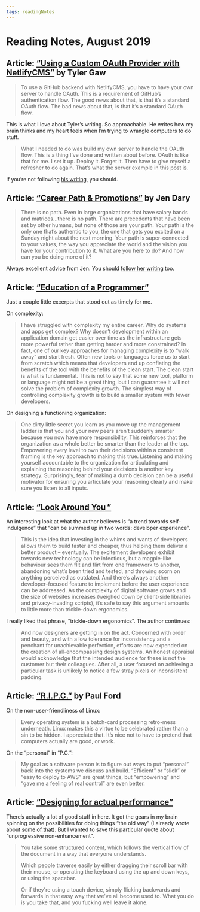 ```yaml
---
tags: readingNotes
---
```


# Reading Notes, August 2019

## Article: [“Using a Custom OAuth Provider with NetlifyCMS”](https://tylergaw.com/articles/netlify-cms-custom-oath-provider/) by Tyler Gaw

> To use a GitHub backend with NetlifyCMS, you have to have your own server to handle OAuth. This is a requirement of GitHub’s authentication flow. The good news about that, is that it’s a standard OAuth flow. The bad news about that, is that it’s a standard OAuth flow.

This is what I love about Tyler’s writing. So approachable. He writes how my brain thinks and my heart feels when I’m trying to wrangle computers to do stuff.

> What I needed to do was build my own server to handle the OAuth flow. This is a thing I’ve done and written about before. OAuth is like that for me. I set it up. Deploy it. Forget it. Then have to give myself a refresher to do again. That’s what the server example in this post is.

If you’re not following [his writing](https://tylergaw.com/articles/), you should.

## Article: [“Career Path & Promotions”](https://medium.com/@jenniferdary/dear-plucky-3-78787fe5956b) by Jen Dary

> There is no path. Even in large organizations that have salary bands and matrices…there is no path. There are precedents that have been set by other humans, but none of those are your path. Your path is the only one that’s authentic to you, the one that gets you excited on a Sunday night about the next morning. Your path is super-connected to your values, the way you appreciate the world and the vision you have for your contribution to it. What are you here to do? And how can you be doing more of it?

Always excellent advice from Jen. You should [follow her writing](https://www.beplucky.com/blog/) too.

## Article: [“Education of a Programmer“](https://hackernoon.com/education-of-a-programmer-aaecf2d35312)

Just a couple little excerpts that stood out as timely for me.

On complexity:

> I have struggled with complexity my entire career. Why do systems and apps get complex? Why doesn’t development within an application domain get easier over time as the infrastructure gets more powerful rather than getting harder and more constrained? In fact, one of our key approaches for managing complexity is to “walk away” and start fresh. Often new tools or languages force us to start from scratch which means that developers end up conflating the benefits of the tool with the benefits of the clean start. The clean start is what is fundamental. This is not to say that some new tool, platform or language might not be a great thing, but I can guarantee it will not solve the problem of complexity growth. The simplest way of controlling complexity growth is to build a smaller system with fewer developers.

On designing a functioning organization:

> One dirty little secret you learn as you move up the management ladder is that you and your new peers aren’t suddenly smarter because you now have more responsibility. This reinforces that the organization as a whole better be smarter than the leader at the top. Empowering every level to own their decisions within a consistent framing is the key approach to making this true. Listening and making yourself accountable to the organization for articulating and explaining the reasoning behind your decisions is another key strategy. Surprisingly, fear of making a dumb decision can be a useful motivator for ensuring you articulate your reasoning clearly and make sure you listen to all inputs.

## Article: [“Look Around You ”](https://paulrobertlloyd.com/2019/02/look_around_you)

An interesting look at what the author believes is “a trend towards self-indulgence” that “can be summed up in two words: developer experience”. 

> This is the idea that investing in the whims and wants of developers allows them to build faster and cheaper, thus helping them deliver a better product – eventually. The excitement developers exhibit towards new technology can be infectious, but a magpie-like behaviour sees them flit and flirt from one framework to another, abandoning what’s been tried and tested, and throwing scorn on anything perceived as outdated. And there’s always another developer-focused feature to implement before the user experience can be addressed. As the complexity of digital software grows and the size of websites increases (weighed down by client-side libraries and privacy-invading scripts), it’s safe to say this argument amounts to little more than trickle-down ergonomics.

I really liked that phrase, “trickle-down ergonomics”. The author continues:

> And now designers are getting in on the act. Concerned with order and beauty, and with a low tolerance for inconsistency and a penchant for unachievable perfection, efforts are now expended on the creation of all-encompassing design systems. An honest appraisal would acknowledge that the intended audience for these is not the customer but their colleagues. After all, a user focused on achieving a particular task is unlikely to notice a few stray pixels or inconsistent padding.

## Article: [“R.I.P.C.”](https://postlight.com/trackchanges/r-i-p-c) by Paul Ford

On the non-user-friendliness of Linux:

> Every operating system is a batch-card processing retro-mess underneath. Linux makes this a virtue to be celebrated rather than a sin to be hidden. I appreciate that. It’s nice not to have to pretend that computers actually are good, or work.

On the “personal” in “P.C.”:

> My goal as a software person is to figure out ways to put “personal” back into the systems we discuss and build. “Efficient” or “slick” or “easy to deploy to AWS” are great things, but “empowering” and “gave me a feeling of real control” are even better.

## Article: [“Designing for actual performance”](https://adamsilver.io/articles/designing-for-actual-performance/)

There’s actually a lot of good stuff in here. It got the gears in my brain spinning on the possibilities for doing things “the old way” (I already wrote about [some of that](https://blog.jim-nielsen.com/2019/designing-and-engineering-progressive-disclosure/)). But I wanted to save this particular quote about “unprogressive non-enhancement”.

> You take some structured content, which follows the vertical flow of the document in a way that everyone understands.
>
> Which people traverse easily by either dragging their scroll bar with their mouse, or operating the keyboard using the up and down keys, or using the spacebar.
>
> Or if they're using a touch device, simply flicking backwards and forwards in that easy way that we've all become used to. What you do is you take that, and you fucking well leave it alone.
